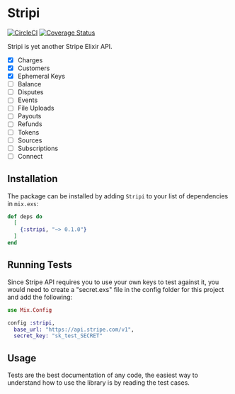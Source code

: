 # Stripi

[![CircleCI](https://circleci.com/gh/goalves/stripi.svg?style=svg)](https://circleci.com/gh/goalves/stripi)
[![Coverage Status](https://coveralls.io/repos/github/goalves/stripi/badge.svg?branch=master)](https://coveralls.io/github/goalves/stripi?branch=master)

Stripi is yet another Stripe Elixir API.

- [x] Charges
- [x] Customers
- [x] Ephemeral Keys
- [ ] Balance
- [ ] Disputes
- [ ] Events
- [ ] File Uploads
- [ ] Payouts
- [ ] Refunds
- [ ] Tokens
- [ ] Sources
- [ ] Subscriptions
- [ ] Connect

## Installation

The package can be installed by adding `Stripi` to your list of dependencies in `mix.exs`:

```elixir
def deps do
  [
    {:stripi, "~> 0.1.0"}
  ]
end
```

## Running Tests

Since Stripe API requires you to use your own keys to test against it, you would need to create a "secret.exs" file in
the config folder for this project and add the following:

```elixir
use Mix.Config

config :stripi,
  base_url: "https://api.stripe.com/v1",
  secret_key: "sk_test_SECRET"
```

## Usage

Tests are the best documentation of any code, the easiest way to understand how to use the library is by reading the
test cases.
